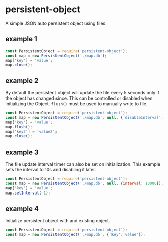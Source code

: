 # persistent-object
A simple JSON auto persistent object using files.

## example 1

``` js 
const PersistentObject = require('persistent-object');
const map = new PersistentObject('./map.db');
map['key'] = 'value';
map.close();
```
## example 2
By default the persistent object will update the file every 5 seconds only if the object has changed since. This can be controlled or disabled when 
initializing the Object. `flush()` must be used to manually write to file.

``` js
const PersistentObject = require('persistent-object');
const map = new PersistentObject('./map.db', null, {'disableInterval': true});
map['key'] = 'value';
map.flush();
map['key2'] = 'value2';
map.close();
```

## example 3 
The file update interval timer can also be set on initialization. This example sets the interval to 10s and disabling it later.

``` js
const PersistentObject = require('persistent-object');
const map = new PersistentObject('./map.db', null, {interval: 10000});
map['key'] = 'value';
map.setInterval(-1);
```

## example 4
Initialize persistent object with and existing object.

``` js 
const PersistentObject = require('persistent-object');
const map = new PersistentObject('./map.db', {'key':'value'});
```

